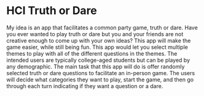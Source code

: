 # HCI Truth or Dare

My idea is an app that facilitates a common party game, truth or dare. Have you ever wanted to play truth or dare but you and your friends are not creative enough to come up with your own ideas? This app will make the game easier, while still being fun. This app would let you select multiple themes to play with all of the different questions in the themes. The intended users are typically college-aged students but can be played by any demographic. The main task that this app will do is offer randomly selected truth or dare questions to facilitate an in-person game. The users will decide what categories they want to play, start the game, and then go through each turn indicating if they want a question or a dare. 
